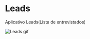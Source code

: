 # Leads
Aplicativo Leads(Lista de entrevistados)

<img src="https://i.imgur.com/EG9SSSn.gif" title="Leads gif"/>
